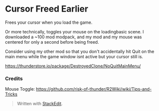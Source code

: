# Cursor Freed Earlier
Frees your cursor when you load the game.

Or more technically, toggles your mouse on the loadingbasic scene. I downloaded a ~100 mod modpack, and my mod and my mouse was centered for only a second before being freed.

Consider using my other mod so that you don't accidentally hit Quit on the main menu while the game window isnt active but your cursor still is.

https://thunderstore.io/package/DestroyedClone/NoQuitMainMenu/


### Credits
Mouse Toggle: https://github.com/risk-of-thunder/R2Wiki/wiki/Tips-and-Tricks



> Written with [StackEdit](https://stackedit.io/).